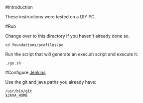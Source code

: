#Introduction

These instructions were tested on a DIY PC.
   
#Run

Change over to this directory if you haven't already done so.

    cd foundations/profiles/pc

Run the script that will generate an exec.sh script and execute it.
 
    ./go.sh

#Configure [Jenkins](http://localhost:8080)

Use the git and java paths you already have:

    /usr/bin/git
    $JAVA_HOME
    


